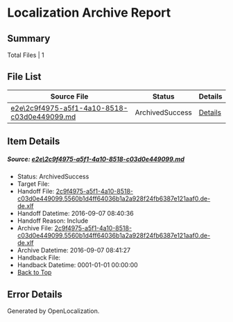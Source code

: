 # <a name='report-top'></a> Localization Archive Report

## Summary
 Total Files | 1

## File List
 Source File | Status | Details 
 ----------- | ------ | ------- 
 [e2e\2c9f4975-a5f1-4a10-8518-c03d0e449099.md](https://github.com/OpenLocalizationTestOrg/ol-test0/blob/29861fe548f5a2fb40464c282147f70aafb0bdc9/e2e/2c9f4975-a5f1-4a10-8518-c03d0e449099.md) | ArchivedSuccess | [Details](#2e8331b501eb69a03f379bd02059d8ffc55abef42)

## Item Details
##### <a name='2e8331b501eb69a03f379bd02059d8ffc55abef42'></a> Source: [e2e\2c9f4975-a5f1-4a10-8518-c03d0e449099.md](https://github.com/OpenLocalizationTestOrg/ol-test0/blob/29861fe548f5a2fb40464c282147f70aafb0bdc9/e2e/2c9f4975-a5f1-4a10-8518-c03d0e449099.md)
* Status: ArchivedSuccess
* Target File: 
* Handoff File: [2c9f4975-a5f1-4a10-8518-c03d0e449099.5560b1d4ff64036b1a2a928f24fb6387e121aaf0.de-de.xlf](https://github.com/OpenLocalizationTestOrg/ol-test0-handoff/blob/af84cbd2bd5b5cf44f83a4ce2f46c949b5c92a7b/ol-handoff/OpenLocalizationTestOrg/ol-test0-dede/yuwzho/ht/2c9f4975-a5f1-4a10-8518-c03d0e449099.5560b1d4ff64036b1a2a928f24fb6387e121aaf0.de-de.xlf)
* Handoff Datetime: 2016-09-07 08:40:36
* Handoff Reason: Include
* Archive File: [2c9f4975-a5f1-4a10-8518-c03d0e449099.5560b1d4ff64036b1a2a928f24fb6387e121aaf0.de-de.xlf](https://github.com/OpenLocalizationTestOrg/ol-test0-handoff/blob/09160888e91f542632841ee60c54cfb648af6377/ol-archive/OpenLocalizationTestOrg/ol-test0-dede/yuwzho/ht/2c9f4975-a5f1-4a10-8518-c03d0e449099.5560b1d4ff64036b1a2a928f24fb6387e121aaf0.de-de.xlf)
* Archive Datetime: 2016-09-07 08:41:27
* Handback File: 
* Handback Datetime: 0001-01-01 00:00:00
* [Back to Top](#report-top)


## Error Details

Generated by OpenLocalization.
